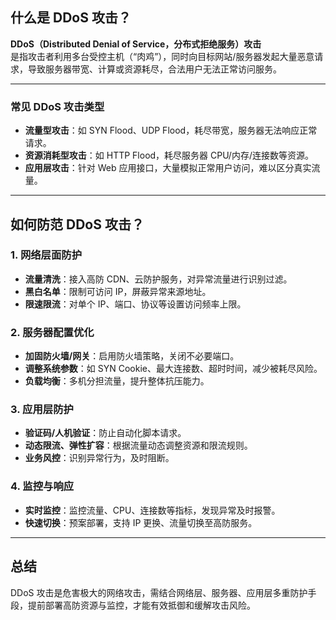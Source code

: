 ## 什么是 DDoS 攻击？

**DDoS（Distributed Denial of Service，分布式拒绝服务）攻击**  
是指攻击者利用多台受控主机（“肉鸡”），同时向目标网站/服务器发起大量恶意请求，导致服务器带宽、计算或资源耗尽，合法用户无法正常访问服务。

---

### 常见 DDoS 攻击类型

- **流量型攻击**：如 SYN Flood、UDP Flood，耗尽带宽，服务器无法响应正常请求。
- **资源消耗型攻击**：如 HTTP Flood，耗尽服务器 CPU/内存/连接数等资源。
- **应用层攻击**：针对 Web 应用接口，大量模拟正常用户访问，难以区分真实流量。

---

## 如何防范 DDoS 攻击？

### 1. 网络层面防护
- **流量清洗**：接入高防 CDN、云防护服务，对异常流量进行识别过滤。
- **黑白名单**：限制可访问 IP，屏蔽异常来源地址。
- **限速限流**：对单个 IP、端口、协议等设置访问频率上限。

### 2. 服务器配置优化
- **加固防火墙/网关**：启用防火墙策略，关闭不必要端口。
- **调整系统参数**：如 SYN Cookie、最大连接数、超时时间，减少被耗尽风险。
- **负载均衡**：多机分担流量，提升整体抗压能力。

### 3. 应用层防护
- **验证码/人机验证**：防止自动化脚本请求。
- **动态限流、弹性扩容**：根据流量动态调整资源和限流规则。
- **业务风控**：识别异常行为，及时阻断。

### 4. 监控与响应
- **实时监控**：监控流量、CPU、连接数等指标，发现异常及时报警。
- **快速切换**：预案部署，支持 IP 更换、流量切换至高防服务。

---

## 总结

DDoS 攻击是危害极大的网络攻击，需结合网络层、服务器、应用层多重防护手段，提前部署高防资源与监控，才能有效抵御和缓解攻击风险。